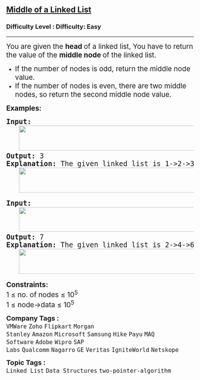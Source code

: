 <h2><a href="https://www.geeksforgeeks.org/problems/finding-middle-element-in-a-linked-list/1">Middle of a Linked List</a></h2><h3>Difficulty Level : Difficulty: Easy</h3><hr><div class="problems_problem_content__Xm_eO"><p><span style="font-size: 14pt;">You are given the <strong>head </strong>of a linked list, You have to return the value of the <strong>middle node </strong>of the linked list. <br></span></p>
<ul>
<li><span style="font-size: 14pt;">If the number of nodes is odd, return the middle node value.</span></li>
<li><span style="font-size: 14pt;">If the number of nodes is even, there are two middle nodes, so return the second middle node value.</span></li>
</ul>
<p><span style="font-size: 14pt;"><strong>Examples:</strong></span></p>
<pre><span style="font-size: 14pt;"><strong>Input: <br>   <img src="https://media.geeksforgeeks.org/img-practice/prod/addEditProblem/908246/Web/Other/blobid0_1756126203.webp" width="505" height="67"></strong>
<strong>Output: </strong>3<br><strong>Explanation:</strong> The given linked list is 1-&gt;2-&gt;3-&gt;4-&gt;5 and its middle is 3.<br>   <img src="https://media.geeksforgeeks.org/img-practice/prod/addEditProblem/908246/Web/Other/blobid1_1756126356.webp" width="506" height="67"></span></pre>
<pre><span style="font-size: 14pt;"><strong>Input:</strong><br>   <img src="https://media.geeksforgeeks.org/img-practice/prod/addEditProblem/908246/Web/Other/blobid2_1756126428.webp" width="567" height="66"><br><strong>Output: </strong>7 <br><strong>Explanation:</strong> The given linked list is 2-&gt;4-&gt;6-&gt;7-&gt;5-&gt;1 so, there are two middle node 6 and 7, return the second middle node as 7.<br>   <img src="https://media.geeksforgeeks.org/img-practice/prod/addEditProblem/908246/Web/Other/blobid4_1756126588.jpg" width="571" height="67"></span></pre>
<p><span style="font-size: 14pt;"><strong>Constraints:</strong><br>1 ≤ no. of nodes ≤ 10<sup>5</sup><br>1 ≤ node-&gt;data ≤ 10<sup>5</sup></span></p></div><p><span style=font-size:18px><strong>Company Tags : </strong><br><code>VMWare</code>&nbsp;<code>Zoho</code>&nbsp;<code>Flipkart</code>&nbsp;<code>Morgan Stanley</code>&nbsp;<code>Amazon</code>&nbsp;<code>Microsoft</code>&nbsp;<code>Samsung</code>&nbsp;<code>Hike</code>&nbsp;<code>Payu</code>&nbsp;<code>MAQ Software</code>&nbsp;<code>Adobe</code>&nbsp;<code>Wipro</code>&nbsp;<code>SAP Labs</code>&nbsp;<code>Qualcomm</code>&nbsp;<code>Nagarro</code>&nbsp;<code>GE</code>&nbsp;<code>Veritas</code>&nbsp;<code>IgniteWorld</code>&nbsp;<code>Netskope</code>&nbsp;<br><p><span style=font-size:18px><strong>Topic Tags : </strong><br><code>Linked List</code>&nbsp;<code>Data Structures</code>&nbsp;<code>two-pointer-algorithm</code>&nbsp;